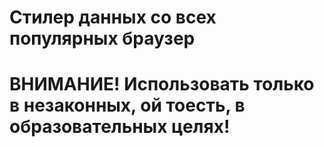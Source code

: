 # Стилер данных со всех популярных браузер


# ВНИМАНИЕ! Использовать только в незаконных, ой тоесть, в образовательных целях!

